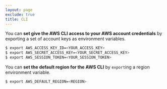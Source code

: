 ```yaml
---
layout: page
exclude: true
title: CLI
---
```


You can **set give the AWS CLI access to your AWS account credentials** by exporting a set of account keys as environment variables.
```bash
$ export AWS_ACCESS_KEY_ID=<YOUR_ACCESS_KEY>
$ export AWS_SECRET_ACCESS_KEY=<YOUR_SECRET_ACCESS_KEY>
$ export AWS_SESSION_TOKEN=<YOUR_SESSION_TOKEN>
```

You can **set the default region for the AWS CLI** by `export`ing a region environment variable.
```bash
$ export AWS_DEFAULT_REGION=<REGION>
```
<!--stackedit_data:
eyJoaXN0b3J5IjpbMTE3MjE4MjE2OF19
-->